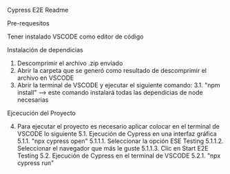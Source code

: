 Cypress E2E Readme

Pre-requesitos

Tener instalado VSCODE como editor de código

Instalación de dependicias

1. Descomprimir el archivo .zip enviado
2. Abrir la carpeta que se generó como resultado de descomprimir el archivo en VSCODE
3. Abrir la terminal de VSCODE y ejecutar el siguiente comando:
    3.1. "npm install" --> este comando instalará todas las dependicias de node necesarias

Ejcecución del Proyecto

4. Para ejecutar el proyecto es necesario aplicar colocar en el terminal de VSCODE lo siguiente
    5.1. Ejecución de Cypress en una interfaz gráfica
        5.1.1. "npx cypress open"
            5.1.1.1. Seleccionar la opción ESE Testing
            5.1.1.2. Seleccionar el navegador que más le guste
            5.1.1.3. Clic en Start E2E Testing
    5.2. Ejecución de Cypress en el terminal de VSCODE
        5.2.1. "npx cypress run"
